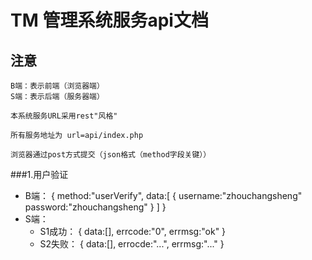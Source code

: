 # TM 管理系统服务api文档

## 注意
	B端：表示前端（浏览器端）
	S端：表示后端（服务器端）
	
	本系统服务URL采用rest"风格"
	
	所有服务地址为 url=api/index.php
	
	浏览器通过post方式提交（json格式（method字段关键））
	
###1.用户验证
- B端：
	{
		method:"userVerify",
		data:[
			{
				username:"zhouchangsheng"
				password:"zhouchangsheng"
			}
		]
	}
- S端：
  - S1成功：
	  {
		data:[],
		errcode:"0",
		errmsg:"ok"
	  }
  - S2失败：
	 {
		data:[],
		errocde:"...",
		errmsg:"..."
	 }
